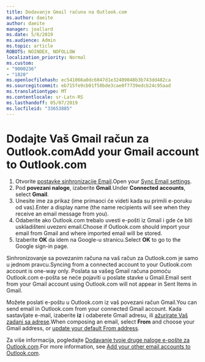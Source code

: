 ```yaml
---
title: Dodavanje Gmail računa na Outlook.com
ms.author: daeite
author: daeite
manager: joallard
ms.date: 5/6/2019
ms.audience: Admin
ms.topic: article
ROBOTS: NOINDEX, NOFOLLOW
localization_priority: Normal
ms.custom:
- "9000236"
- "1820"
ms.openlocfilehash: ec541066a0dc6047d1e32409048b3b743dd482ca
ms.sourcegitcommit: eb715fe9cb01f50bde3cae0f7739edcb24c95aad
ms.translationtype: MT
ms.contentlocale: sr-Latn-RS
ms.lasthandoff: 05/07/2019
ms.locfileid: "33653885"
---
```

# <a name="add-your-gmail-account-to-outlookcom"></a><span data-ttu-id="4880b-102">Dodajte Vaš Gmail račun za Outlook.com</span><span class="sxs-lookup"><span data-stu-id="4880b-102">Add your Gmail account to Outlook.com</span></span>

1. <span data-ttu-id="4880b-103">Otvorite [postavke sinhronizacije Email](https://go.microsoft.com/fwlink/?linkid=875264).</span><span class="sxs-lookup"><span data-stu-id="4880b-103">Open your [Sync Email settings](https://go.microsoft.com/fwlink/?linkid=875264).</span></span>
2. <span data-ttu-id="4880b-104">Pod **povezani naloge**, izaberite **Gmail**.</span><span class="sxs-lookup"><span data-stu-id="4880b-104">Under **Connected accounts**, select **Gmail**.</span></span>
3. <span data-ttu-id="4880b-105">Unesite ime za prikaz (ime primaoci će videti kada su primili e-poruku od vas).</span><span class="sxs-lookup"><span data-stu-id="4880b-105">Enter a display name (the name recipients will see when they receive an email message from you).</span></span>
4. <span data-ttu-id="4880b-106">Odaberite ako Outlook.com trebalo uvesti e-pošti iz Gmail i gde će biti uskladišteni uvezeni email.</span><span class="sxs-lookup"><span data-stu-id="4880b-106">Choose if Outlook.com should import your email from Gmail and where imported email will be stored.</span></span>
5. <span data-ttu-id="4880b-107">Izaberite **OK** da idem na Google-u stranicu.</span><span class="sxs-lookup"><span data-stu-id="4880b-107">Select **OK** to go to the Google sign-in page.</span></span>

<span data-ttu-id="4880b-108">Sinhronizovanje sa povezanim računa na vaš račun za Outlook.com je samo u jednom pravcu.</span><span class="sxs-lookup"><span data-stu-id="4880b-108">Syncing from a connected account to your Outlook.com account is one-way only.</span></span> <span data-ttu-id="4880b-109">Poslata sa vašeg Gmail računa pomoću Outlook.com e-pošta se neće pojaviti u poslate stavke u Gmail.</span><span class="sxs-lookup"><span data-stu-id="4880b-109">Email sent from your Gmail account using Outlook.com will not appear in Sent Items in Gmail.</span></span>

<span data-ttu-id="4880b-110">Možete poslati e-poštu u Outlook.com iz vaš povezani račun Gmail.</span><span class="sxs-lookup"><span data-stu-id="4880b-110">You can send email in Outlook.com from your connected Gmail account.</span></span> <span data-ttu-id="4880b-111">Kada sastavljate e-mail, izaberite **iz** i odaberete Gmail adresu, ili [ažurirate Vaš zadani sa adrese](https://go.microsoft.com/fwlink/?linkid=875264).</span><span class="sxs-lookup"><span data-stu-id="4880b-111">When composing an email, select **From** and choose your Gmail address, or [update your default From address](https://go.microsoft.com/fwlink/?linkid=875264).</span></span>

<span data-ttu-id="4880b-112">Za više informacija, pogledajte [Dodavanje tvoje druge naloge e-pošte za Outlook.com](https://support.office.com/article/c5224df4-5885-4e79-91ba-523aa743f0ba).</span><span class="sxs-lookup"><span data-stu-id="4880b-112">For more information, see [Add your other email accounts to Outlook.com](https://support.office.com/article/c5224df4-5885-4e79-91ba-523aa743f0ba).</span></span>
